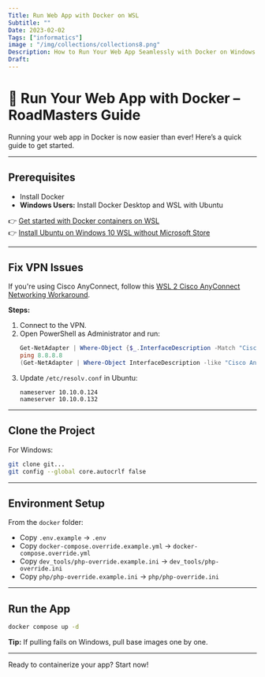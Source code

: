 ```yaml
---
Title: Run Web App with Docker on WSL
Subtitle: ""
Date: 2023-02-02
Tags: ["informatics"]
image : "/img/collections/collections8.png"
Description: How to Run Your Web App Seamlessly with Docker on Windows & WSL
Draft: 
---
```



# 🚀 Run Your Web App with Docker – RoadMasters Guide

Running your web app in Docker is now easier than ever! Here’s a quick guide to get started.

---

## **Prerequisites**
- Install Docker
- **Windows Users:** Install Docker Desktop and WSL with Ubuntu

👉 [Get started with Docker containers on WSL](https://learn.microsoft.com/en-us/windows/wsl/tutorials/wsl-containers)  
👉 [Install Ubuntu on Windows 10 WSL without Microsoft Store](https://stackoverflow.com/questions/52512026/is-it-possible-install-ubuntu-in-windows-10-wsl-without-microsoft-store)  

---

## **Fix VPN Issues**
If you're using Cisco AnyConnect, follow this [WSL 2 Cisco AnyConnect Networking Workaround](https://gist.github.com/balmeida-nokia/122adf625c11c916902950e3255bd104).

**Steps:**
1. Connect to the VPN.
2. Open PowerShell as Administrator and run:
   ```powershell
   Get-NetAdapter | Where-Object {$_.InterfaceDescription -Match "Cisco AnyConnect"} | Set-NetIPInterface -InterfaceMetric 6000
   ping 8.8.8.8
   (Get-NetAdapter | Where-Object InterfaceDescription -like "Cisco AnyConnect*" | Get-DnsClientServerAddress).ServerAddresses
   ```
3. Update `/etc/resolv.conf` in Ubuntu:
   ```
   nameserver 10.10.0.124
   nameserver 10.10.0.132
   ```

---

## **Clone the Project**
For Windows:
```bash
git clone git...
git config --global core.autocrlf false
```

---

## **Environment Setup**
From the `docker` folder:
- Copy `.env.example` → `.env`
- Copy `docker-compose.override.example.yml` → `docker-compose.override.yml`
- Copy `dev_tools/php-override.example.ini` → `dev_tools/php-override.ini`
- Copy `php/php-override.example.ini` → `php/php-override.ini`

---

## **Run the App**
```bash
docker compose up -d
```

**Tip:** If pulling fails on Windows, pull base images one by one.

---

Ready to containerize your app? Start now!